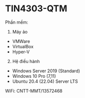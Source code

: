 # TIN4303-QTM

Phần mềm:
1. Máy ảo
 - VMWare
 - VirtualBox
 - Hyper-V
2. Hệ điều hành
 - Windows Server 2019 (Standard)
 - Windows 10 Pro (7,11)
 - Ubuntu 20.4 (22.04) Server LTS

WiFi: CNTT-MMT/13572468

